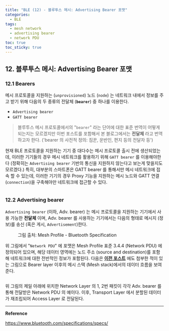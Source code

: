 ```yaml
---
title: "BLE (12) - 블루투스 메시: Advertising Bearer 포맷"
categories:
  - BLE
tags:
  - mesh network
  - advertising bearer
  - network PDU
toc: true
toc_sticky: true
---
```


## 12. 블루투스 메시: Advertising Bearer 포맷

### 12.1 Bearers

메시 프로토콜을 지원하는 (`unprovisioned`) 노드 (`node`) 는 네트워크 내에서 정보를 주고 받기 위해 다음의 두 종류의 전달체 (**`bearer`**) 중 하나를 이용한다.

* `Advertising bearer`
* `GATT bearer`

>블루투스 메시 프로토콜에서의 "`bearer`" 라는 단어에 대한 표준 번역이 어떻게 되는지는 모르겠지만 이번 포스트를 포함해서 본 블로그에서는 **전달체** 라고 번역하고자 한다. ('bearer 의 사전적 정의: 짐꾼, 운반인, 편지 등의 전달자 등')

현재 BLE 프로토콜을 지원하는 기기 중 대다수는 메시 프로토콜 출시 전에 생산되었는데, 이러한 기기들의 경우 메시 네트워크를 활용하기 위해 `GATT bearer` 를 이용해야한다 (정확히는 `Advertising bearer` 기반의 통신을 지원하지 않는다고 보는게 맞을지도 모르겠다.) 특히, 대부분의 스마트폰은 GATT bearer 를 통해서만 메시 네트워크에 접속 할 수 있는데, 이러한 기기의 경우 Proxy 기능을 지원하는 메시 노드와 GATT 연결 (`connection`)을 구축해야만 네트워크에 접근할 수 있다.

<figure style="width: 100%" class="align-center">
  <img src="{{ site.url }}{{ site.baseurl }}/assets/images/ble-mesh4-fig1.png" alt="">
</figure>

### 12.2 Advertising bearer

`Advertising bearer` (이하, Adv. bearer) 는 메시 프로토콜을 지원하는 기기에서 사용 가능한 **전달체** 이며, Adv. bearer 를 사용하는 기기에서는 다음의 형태로 메시지 (정보)를 송신 (혹은 게시, `Advertisement`)한다.

<figure style="width: 100%">
  <img src="{{ site.url }}{{ site.baseurl }}/assets/images/ble-mesh4-fig2.png" alt="">
  <figcaption>그림 출처: Mesh Profile - Bluetooth Specification </figcaption>
</figure>

위 그림에서 "`Network PDU`" 에 포맷은 Mesh Profile 표준 3.4.4 (Network PDU) 에 정의되어 있으며, 해당 데이터 영역에는 노드 주소 (source and destination)를 포함해 네트워크에 대한 전반적인 정보가 포함된다. 다음은 **[이전 포스트](https://enidanny.github.io/ble/ble-mesh/)** 에도 첨부한 적이 있는 그림으로 Bearer layer 이후의 메시 스택 (Mesh stack)에서의 데이터 흐름을 보여준다.

<figure style="width: 100%">
  <img src="{{ site.url }}{{ site.baseurl }}/assets/images/ble-mesh-fig2.png" alt="">
</figure>

위 그림의 제일 아래에 위치한 Network Layer 의 1, 2번 패킷이 각각 Adv. bearer 를 통해 전달받은 Network PDU 의 예이다. 이후, Transport Layer 에서 분할된 데이터가 재조립되어 Access Layer 로 전달된다. 

---

**Reference**

https://www.bluetooth.com/specifications/specs/

<!-- 
블루투스 메시에서 언급하는 `element`는 네트워크에 포함된 노드가 가지고 있는 어떠한 개체를 가리키는데, 쉽게 예를 들자면 노드와 연결된 조명기구, 스위치, 센서 등이 `element` 라고 할 수 있다. 메시 네트워크에 포함된 모든 노드는 최소 하나의 `element` 를 가지고 있으며, 대개 그 이상의 `element`를 포함한다.

> 모든 노드는 `primary element` 라는 `element` 를 가지고 있으며, `Provisioning` 과정 동안 노드에 할당되는 주소 값 (`first unicast address`)을 이용해 접근 가능하다.

`state` 란 `element` 의 상태나 조건 등을 표현하는 요소를 가리킨다. 예를 들어, 노드에 조명기구의 상태를 나타내기 위해 `Generic OnOff Server` 라는 이름의 `server` 가 구현되어 있을 때, 현재 조명기구 (`element`)가 켜져 있는지 혹은 꺼져있는 지에 대한 정보를 `server` 에 나타낼 수 있는데, 이러한 유형의 정보를 `state` 라고 할 수 있다.

> `state` 개념과 함께 `binding` 혹은 `bound state` 라는 개념은 서로 연관된 `state` 의 동작을 묶어 제어하는 것을 가리킨다. 예를 들어, 어떤 빌딩 내부의 엘리베이터의 위치를 모니터링 하는 `state` 와 각 층의 조명의 현재 상태를 나타내는 `state` 가 있다고 할 때, `bound state` 개념을 이용하면, 엘리베이터가 특정 층에 도달했을 때 해당 층의 조명을 켜도록 할 수 있다.

---

### 11.2 Messages and Addresses

메시 네트워크를 구성하는 노드 및 각 노드에서 제공하는 기능에 대해 정의하는 `model` 에서는 `message` 를 이용해 `publish/subscribe` 구조로 정보를 교환하고 `element` 를 제어한다. 서로 다른 노드 사이에 정보를 교환하기 위해서는 주소 값이 필요하듯이, `model` 내에서 `message` 를 보내기 위해서는 `address` 값이 필요한데, 메시 네트워크에서의 `address` 종류는 다음의 세 가지로 분류할 수 있다.

``` python
* unicast address
* group address
* virtual address
```

**`unicast address`** 는 각 `element` 에 할당되는 고유의 `16 bits` 주소 값으로, 한 번에 하나의 `element` 만을 가리키는 주소 값이다. 이름에서 유추할 수 있듯이, **`group address`** 는 다수의 개체를 가리키는 (`multicast address`) 주소 값이며, 여러 개의 `element` 혹은 하나 이상의 노드를 가리키기 위해 사용된다.

**`virtual address`** 의 경우 메시 프로파일 표준 (<span style="color:#3060A0"><b>Mesh Profile Specification</b></span>)에서는 다음과 같이 정의하고 있다.

<figure style="width: 100%" class="align-center">
  <img src="{{ site.url }}{{ site.baseurl }}/assets/images/ble-mesh3-fig2.png" alt="">
</figure>

위의 내용과 몇몇 사이트에서 참고한 내용을 토대로 생각해보면, `virtual address` 는 `UUID` 값을 검증하는 용도로 사용되는 것 같다. 메시 네트워크를 구성하는 BLE 시스템의 경우 `Attribute` 프로토콜을 기반으로 관리되고, 이를 구성하는 `attribute` 라는 요소에는 이를 구분하기 위한 고유 값 (`Label UUID`)이 존재한다.

BLE 시스템에서 자주 사용되는 `GATT Services` 의 경우 이를 `16 bits` 의 값으로 나타낼 수 있지만, 기본적으로 `Label UUID` 는 `128 bits` 의 값이다. 본론으로 돌아와서 `virtual address` 는 `128 bits` 의 `Label UUID` 에 대응되는 `hash` 값으로, 수신된 `message` 의 `UUID` 값을 검증하는 용도로 사용되는 것 같다. 또한, 일단 검증이 되고 나면 그 이후부터는 `128 bits` 의 `UUID` 를 전부 보지 않아도, `16 bits` 의 `virtual address` 값 만으로도 `UUID` 를 검증할 수 있도록 해주는 것으로 보인다.

아래의 표는 각각의 `address` 가 어떤 형태로 구성되는지 보여준다.

<figure style="width: 100%" class="align-center">
  <img src="{{ site.url }}{{ site.baseurl }}/assets/images/ble-mesh3-fig1.png" alt="">
</figure>

---

### 11.3 Features and Topology

메시 네트워크를 구성하는 노드는 **`Relay`**, **`Proxy`**, **`Low Power`**, **`Friend`** 특성 (`feature`)을 가질 수 있으며, 동시에 하나 이상의 특성을 가질 수도 있다. `Relay` 는 `advertising bearer` 를 통해 수신된 `message` 를 다시 주변으로 전달하는 특성을 가리키며, `Proxy` 특성을 갖는 노드는 `GATT bearer` 와 `advertising bearer` 사이의 `message` 교환을 지원한다. `Low Power` 및 `Friend` 특성은 이전 포스트에서 소개한 `Friendship` 시스템을 구현하는데 사용되는 노드가 갖는 특성이다.

다음의 그림은 각각의 특성을 갖는 노드들이 포함되어 있는 메시 네트워크 구조 (`Topology`)의 한 예시를 보여준다.

<figure style="width: 100%" class="align-center">
  <img src="{{ site.url }}{{ site.baseurl }}/assets/images/ble-mesh3-fig3.png" alt="">
</figure>

위 그림을 보면 무선 통신 거리 내에 있는 노드는 서로 `message` 를 주고 받을 수 있지만, 수신된 메시지를 다시 전달 (`Relay`)하여 통신 거리를 연장시키는 역할은 `Q, R, S, O` 노드만 수행 가능한 것을 볼 수 있다. 또한, 세 개의 `Friend` 노드 (`N, O, P`) 중, `N` 노드는 근처에 `Low Power` 노드와 연동되지 않은 상태임을 볼 수 있고, `O` 노드의 경우 `Relay` 특성과 함께 `Friend` 특성도 갖는 것을 확인할 수 있다.

---

**Reference**

https://www.bluetooth.com/specifications/specs/

https://devzone.nordicsemi.com/f/nordic-q-a/28324/virtual-addresses-and-their-use
-->
